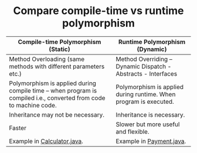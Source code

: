 <h1 align="center"> Compare compile-time vs runtime polymorphism </h1>


| Compile-time Polymorphism (Static)                                         | Runtime Polymorphism (Dynamic)                     |
|-----------------------------------------------------------------------------|-----------------------------------------------------|
| Method Overloading (same methods with different parameters etc.)           | Method Overriding – Dynamic Dispatch - Abstracts - Interfaces               |
| Polymorphism is applied during compile time – when program is compiled i.e., converted from code to machine code. | Polymorphism is applied during runtime. When program is executed. |
| Inheritance may not be necessary.                                          | Inheritance is necessary.                          |
| Faster                                                                     | Slower but more useful and flexible.               |
| Example in [Calculator.java](Calculator.java).                             | Example in [Payment.java](Payment.java).

